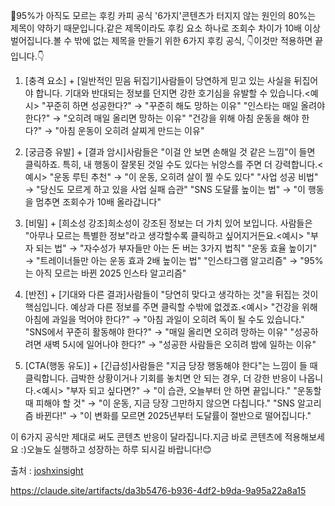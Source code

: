 🚨95%가 아직도 모르는 후킹 카피 공식 '6가지'콘텐츠가 터지지 않는 원인의 80%는 제목이 약하기 때문입니다.같은 제목이라도 후킹 요소 하나로 조회수 차이가 10배 이상 벌어집니다.볼 수 밖에 없는 제목을 만들기 위한 6가지 후킹 공식, 👇이것만 적용하면 끝입니다.👇


1. [충격 요소] + [일반적인 믿음 뒤집기]사람들이 당연하게 믿고 있는 사실을 뒤집어야 합니다. 기대와 반대되는 정보를 던지면 강한 호기심을 유발할 수 있습니다.<예시> "꾸준히 하면 성공한다?" → "꾸준히 해도 망하는 이유" "인스타는 매일 올려야 한다?" → "오히려 매일 올리면 망하는 이유" "건강을 위해 아침 운동을 해야 한다?" → "아침 운동이 오히려 살찌게 만드는 이유"



1. [궁금증 유발] + [결과 암시]사람들은 "이걸 안 보면 손해일 것 같은 느낌"이 들면 클릭하죠. 특히, 내 행동이 잘못된 것일 수도 있다는 뉘앙스를 주면 더 강력합니다.<예시> "운동 루틴 추천" → "이 운동, 오히려 살이 찔 수도 있다" "사업 성공 비법" → "당신도 모르게 하고 있을 사업 실패 습관" "SNS 도달률 높이는 법" → "이 행동을 멈추면 조회수가 10배 올라갑니다"



1. [비밀] + [희소성 강조]희소성이 강조된 정보는 더 가치 있어 보입니다. 사람들은 "아무나 모르는 특별한 정보"라고 생각할수록 클릭하고 싶어지거든요.<예시> "부자 되는 법" → "자수성가 부자들만 아는 돈 버는 3가지 법칙" "운동 효율 높이기" → "트레이너들만 아는 운동 효과 2배 높이는 법" "인스타그램 알고리즘" → "95%는 아직 모르는 바뀐 2025 인스타 알고리즘"



1. [반전] + [기대와 다른 결과]사람들이 "당연히 맞다고 생각하는 것"을 뒤집는 것이 핵심입니다. 예상과 다른 정보를 주면 클릭할 수밖에 없겠죠.<예시> "건강을 위해 아침에 과일을 먹어야 한다?" → "아침 과일이 오히려 독이 될 수도 있습니다." "SNS에서 꾸준히 활동해야 한다?" → "매일 올리면 오히려 망하는 이유" "성공하려면 새벽 5시에 일어나야 한다?" → "성공한 사람들은 오히려 밤에 일하는 이유"



1. [CTA(행동 유도)] + [긴급성]사람들은 "지금 당장 행동해야 한다"는 느낌이 들 때 클릭합니다. 급박한 상황이거나 기회를 놓치면 안 되는 경우, 더 강한 반응이 나옵니다.<예시> "부자 되고 싶다면?" → "이 습관, 오늘부터 안 하면 끝입니다." "운동할 때 피해야 할 것" → "이 운동, 지금 당장 그만하지 않으면 다칩니다." "SNS 알고리즘 바뀐다!" → "이 변화를 모르면 2025년부터 도달률이 절반으로 떨어집니다."



이 6가지 공식만 제대로 써도 콘텐츠 반응이 달라집니다.지금 바로 콘텐츠에 적용해보세요 :)오늘도 실행하고 성장하는 하루 되시길 바랍니다!😊

출처 : [joshxinsight](https://www.threads.net/@joshxinsight)

https://claude.site/artifacts/da3b5476-b936-4df2-b9da-9a95a22a8a15
